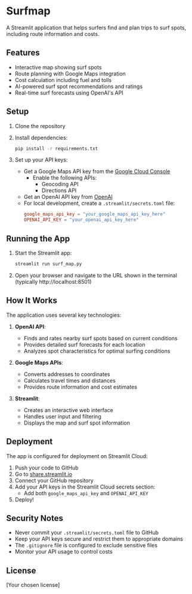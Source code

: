 # Surfmap

A Streamlit application that helps surfers find and plan trips to surf spots, including route information and costs.

## Features

- Interactive map showing surf spots
- Route planning with Google Maps integration
- Cost calculation including fuel and tolls
- AI-powered surf spot recommendations and ratings
- Real-time surf forecasts using OpenAI's API

## Setup

1. Clone the repository
2. Install dependencies:
   ```bash
   pip install -r requirements.txt
   ```

3. Set up your API keys:
   - Get a Google Maps API key from the [Google Cloud Console](https://console.cloud.google.com/)
     - Enable the following APIs:
       - Geocoding API
       - Directions API
   - Get an OpenAI API key from [OpenAI](https://platform.openai.com/api-keys)
   - For local development, create a `.streamlit/secrets.toml` file:
     ```toml
     google_maps_api_key = "your_google_maps_api_key_here"
     OPENAI_API_KEY = "your_openai_api_key_here"
     ```

## Running the App

1. Start the Streamlit app:
   ```bash
   streamlit run surf_map.py
   ```

2. Open your browser and navigate to the URL shown in the terminal (typically http://localhost:8501)

## How It Works

The application uses several key technologies:

1. **OpenAI API**: 
   - Finds and rates nearby surf spots based on current conditions
   - Provides detailed surf forecasts for each location
   - Analyzes spot characteristics for optimal surfing conditions

2. **Google Maps APIs**:
   - Converts addresses to coordinates
   - Calculates travel times and distances
   - Provides route information and cost estimates

3. **Streamlit**:
   - Creates an interactive web interface
   - Handles user input and filtering
   - Displays the map and surf spot information

## Deployment

The app is configured for deployment on Streamlit Cloud:

1. Push your code to GitHub
2. Go to [share.streamlit.io](https://share.streamlit.io)
3. Connect your GitHub repository
4. Add your API keys in the Streamlit Cloud secrets section:
   - Add both `google_maps_api_key` and `OPENAI_API_KEY`
5. Deploy!

## Security Notes

- Never commit your `.streamlit/secrets.toml` file to GitHub
- Keep your API keys secure and restrict them to appropriate domains
- The `.gitignore` file is configured to exclude sensitive files
- Monitor your API usage to control costs

## License

[Your chosen license]
